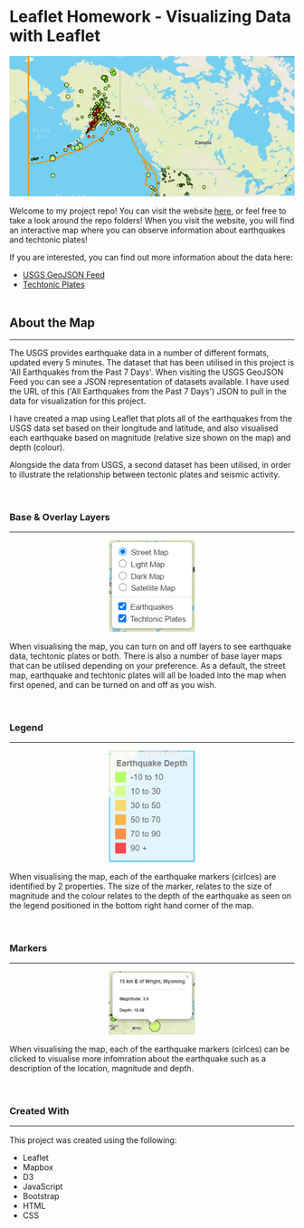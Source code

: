 # Leaflet Homework - Visualizing Data with Leaflet

![Header](Images/Header.PNG)<br>

Welcome to my project repo! 
You can visit the website [here](https://kirstiemccown.github.io/leaflet-challenge/), or feel free to take a look around the repo folders! 
When you visit the website, you will find an interactive map where you can observe information about earthquakes and techtonic plates!

If you are interested, you can find out more information about the data here:<br>
* [USGS GeoJSON Feed](http://earthquake.usgs.gov/earthquakes/feed/v1.0/geojson.php)
* [Techtonic Plates](https://github.com/fraxen/tectonicplates)<br><br>

## About the Map
<hr>
The USGS provides earthquake data in a number of different formats, updated every 5 minutes. The dataset that has been utilised in this project is 'All Earthquakes from the Past 7 Days'. When visiting the USGS GeoJSON Feed you can see a JSON representation of datasets available. I have used the URL of this ('All Earthquakes from the Past 7 Days') JSON to pull in the data for visualization for this project.

I have created a map using Leaflet that plots all of the earthquakes from the USGS data set based on their longitude and latitude, and also visualised each earthquake based on magnitude (relative size shown on the map) and depth (colour). 

Alongside the data from USGS, a second dataset has been utilised, in order to illustrate the relationship between tectonic plates and seismic activity.<br><br><br>

<h3>Base & Overlay Layers</h3><hr>
<p align="center">
  <img width="30%" src="Images/LayerControl.PNG">
</p>
When visualising the map, you can turn on and off layers to see earthquake data, techtonic plates or both. 
There is also a number of base layer maps that can be utilised depending on your preference. 
As a default, the street map, earthquake and techtonic plates will all be loaded into the map when first opened, and can be turned on and off as you wish.<br><br><br>


<h3>Legend</h3><hr>
<p align="center">
  <img width="30%" src="Images/Legend.PNG">
</p>
When visualising the map, each of the earthquake markers (cirlces) are identified by 2 properties. The size of the marker, relates to the size of magnitude and the colour relates to the depth of the earthquake as seen on the legend positioned in the bottom right hand corner of the map.<br><br><br>

<h3>Markers</h3><hr>
<p align="center">
  <img width="30%" src="Images/Markers.PNG">
</p>
When visualising the map, each of the earthquake markers (cirlces) can be clicked to visualise more infomration about the earthquake such as a description of the location, magnitude and depth.<br><br><br>



### Created With<hr>
This project was created using the following:<br>
* Leaflet
* Mapbox
* D3
* JavaScript
* Bootstrap
* HTML
* CSS




